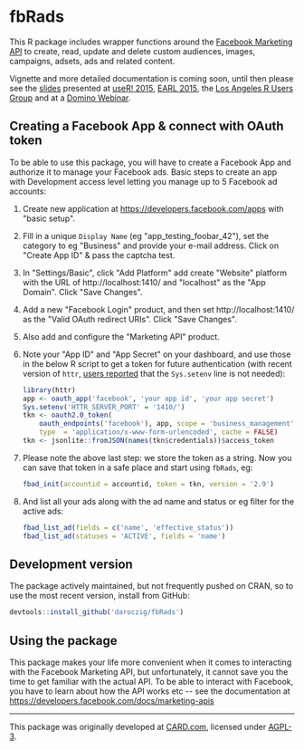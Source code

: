 # fbRads

This R package includes wrapper functions around the [Facebook Marketing API](https://developers.facebook.com/docs/marketing-apis) to create, read, update and delete custom audiences, images, campaigns, adsets, ads and related content.

Vignette and more detailed documentation is coming soon, until then please see the [slides](http://bit.ly/domino-webinar-fbRads) presented at [useR! 2015](http://user2015.math.aau.dk/contributed_talks#210), [EARL 2015](https://earlconf.com/2015/boston/speakers/speaker.php?s=gergely_daroczi), the [Los Angeles R Users Group](http://www.meetup.com/Los-Angeles-R-Users-Group-Data-Science/events/226717454/) and at a [Domino Webinar](https://www.dominodatalab.com/resource/optimizing_facebook_campaigns_with_r).

## Creating a Facebook App & connect with OAuth token

To be able to use this package, you will have to create a Facebook App and authorize it to manage your Facebook ads. Basic steps to create an app with Development access level letting you manage up to 5 Facebook ad accounts:

1. Create new application at https://developers.facebook.com/apps with "basic setup".
2. Fill in a unique `Display Name` (eg "app_testing_foobar_42"), set the category to eg "Business" and provide your e-mail address. Click on "Create App ID" & pass the captcha test.
3. In "Settings/Basic", click "Add Platform" add create "Website" platform with the URL of http://localhost:1410/ and "localhost" as the "App Domain". Click "Save Changes".
4. Add a new "Facebook Login" product, and then set http://localhost:1410/ as the "Valid OAuth redirect URIs". Click "Save Changes".
5. Also add and configure the "Marketing API" product.
6. Note your "App ID" and "App Secret" on your dashboard, and use those in the below R script to get a token for future authentication (with recent version of `httr`, [users reported](https://github.com/cardcorp/fbRads/issues/28) that the `Sys.setenv` line is not needed):

    ```r
    library(httr)
    app <- oauth_app('facebook', 'your app id', 'your app secret')
    Sys.setenv('HTTR_SERVER_PORT' = '1410/')
    tkn <- oauth2.0_token(
        oauth_endpoints('facebook'), app, scope = 'business_management',
        type  = 'application/x-www-form-urlencoded', cache = FALSE)
    tkn <- jsonlite::fromJSON(names(tkn$credentials))$access_token
    ```

7. Please note the above last step: we store the token as a string. Now you can save that token in a safe place and start using `fbRads`, eg:

    ```r
    fbad_init(accountid = accountid, token = tkn, version = '2.9')
    ```

8. And list all your ads along with the ad name and status or eg filter for the active ads:

    ```r
    fbad_list_ad(fields = c('name', 'effective_status'))
    fbad_list_ad(statuses = 'ACTIVE', fields = 'name')
    ```

## Development version

The package actively maintained, but not frequently pushed on CRAN, so to use the most recent version, install from GitHub:

```r
devtools::install_github('daroczig/fbRads')
```

## Using the package

This package makes your life more convenient when it comes to interacting with the Facebook Marketing API, but unfortunately, it cannot save you the time to get familiar with the actual API. To be able to interact with Facebook, you have to learn about how the API works etc -- see the documentation at <https://developers.facebook.com/docs/marketing-apis>

---

This package was originally developed at [CARD.com](http://card.com), licensed under [AGPL-3](LICENSE).
